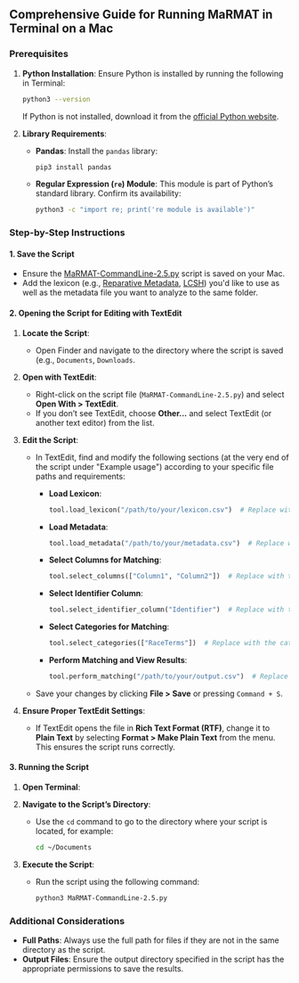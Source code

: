 ## Comprehensive Guide for Running MaRMAT in Terminal on a Mac

### Prerequisites

1. **Python Installation**: Ensure Python is installed by running the following in Terminal:
   ```bash
   python3 --version
   ```
   If Python is not installed, download it from the [official Python website](https://www.python.org/downloads/).

2. **Library Requirements**:
   - **Pandas**: Install the `pandas` library:
     ```bash
     pip3 install pandas
     ```
   - **Regular Expression (`re`) Module**: This module is part of Python’s standard library. Confirm its availability:
     ```bash
     python3 -c "import re; print('re module is available')"
     ```

### Step-by-Step Instructions

#### 1. **Save the Script**
   - Ensure the [MaRMAT-CommandLine-2.5.py](https://github.com/marriott-library/MaRMAT/blob/main/Code/MaRMAT-CommandLine-2.5.py) script is saved on your Mac.
   - Add the lexicon (e.g., [Reparative Metadata](https://github.com/marriott-library/MaRMAT/blob/main/Code/reparative-metadata-lexicon.csv), [LCSH](https://github.com/marriott-library/MaRMAT/blob/main/Code/LCSH-lexicon.csv)) you'd like to use as well as the metadata file you want to analyze to the same folder. 

#### 2. **Opening the Script for Editing with TextEdit**

   1. **Locate the Script**:
      - Open Finder and navigate to the directory where the script is saved (e.g., `Documents`, `Downloads`.

   2. **Open with TextEdit**:
      - Right-click on the script file (`MaRMAT-CommandLine-2.5.py`) and select **Open With > TextEdit**.
      - If you don’t see TextEdit, choose **Other...** and select TextEdit (or another text editor) from the list.

   3. **Edit the Script**:
      - In TextEdit, find and modify the following sections (at the very end of the script under "Example usage") according to your specific file paths and requirements:

        - **Load Lexicon**:
          ```python
          tool.load_lexicon("/path/to/your/lexicon.csv")  # Replace with the path to your lexicon CSV file.
          ```

        - **Load Metadata**:
          ```python
          tool.load_metadata("/path/to/your/metadata.csv")  # Replace with the path to your metadata CSV file.
          ```

        - **Select Columns for Matching**:
          ```python
          tool.select_columns(["Column1", "Column2"])  # Replace with the metadata column names you want to analyze.
          ```

        - **Select Identifier Column**:
          ```python
          tool.select_identifier_column("Identifier")  # Replace with the name of your identifier column (e.g., a record ID number).
          ```

        - **Select Categories for Matching**:
          ```python
          tool.select_categories(["RaceTerms"])  # Replace with the categories from the lexicon that you want to search for.
          ```

        - **Perform Matching and View Results**:
          ```python
          tool.perform_matching("/path/to/your/output.csv")  # Replace with the path to your output file.
          ```

      - Save your changes by clicking **File > Save** or pressing `Command + S`.

   4. **Ensure Proper TextEdit Settings**:
      - If TextEdit opens the file in **Rich Text Format (RTF)**, change it to **Plain Text** by selecting **Format > Make Plain Text** from the menu. This ensures the script runs correctly.

#### 3. **Running the Script**

   1. **Open Terminal**:
   
   2. **Navigate to the Script’s Directory**:
      - Use the `cd` command to go to the directory where your script is located, for example:
        ```bash
        cd ~/Documents
        ```
   
   3. **Execute the Script**:
      - Run the script using the following command:
        ```bash
        python3 MaRMAT-CommandLine-2.5.py
        ```

### Additional Considerations

- **Full Paths**: Always use the full path for files if they are not in the same directory as the script.
- **Output Files**: Ensure the output directory specified in the script has the appropriate permissions to save the results.
